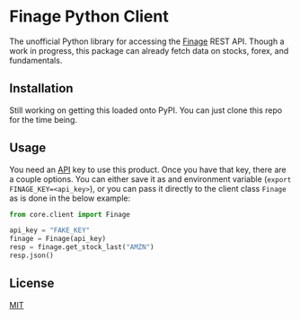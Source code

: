 # Finage Python Client

The unofficial Python library for accessing the [Finage](https://finage.co.uk/docs/api/getting-started)
REST API. Though a work in progress, this package can already fetch data on stocks, forex, and fundamentals.

## Installation
Still working on getting this loaded onto PyPI. You can just clone this repo for the time being.

## Usage

You need an [API](https://moon.finage.co.uk/login) key to use this product.
Once you have that key, there are a couple options. You can either 
save it as and environment variable (`export FINAGE_KEY=<api_key>`), or you can pass it directly to the
client class `Finage` as is done in the below example:

```python
from core.client import Finage

api_key = "FAKE_KEY"
finage = Finage(api_key)
resp = finage.get_stock_last("AMZN")
resp.json()
```

## License
[MIT](https://choosealicense.com/licenses/mit/)
